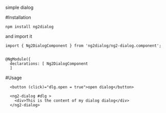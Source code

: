 simple dialog

#Installation

```
npm install ng2dialog
```

and import it

```
import { Ng2DialogComponent } from 'ng2dialog/ng2-dialog.component';


@NgModule({
  declarations: [ Ng2DialogComponent
  ]
```

#Usage

```
  <button (click)="dlg.open = true">open dialog</button>

  <ng2-dialog #dlg >
    <div>This is the content of my dialog dialog</div>
  </ng2-dialog>
```
